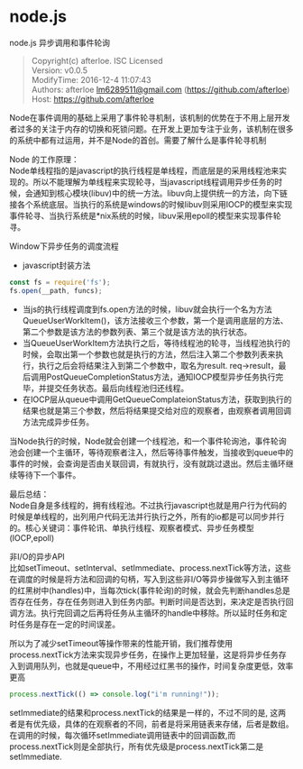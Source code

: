 # node.js
node.js 异步调用和事件轮询 

> Copyright(c) afterloe. ISC Licensed  
> Version: v0.0.5  
> ModifyTime: 2016-12-4 11:07:43  
> Authors:
    afterloe <lm6289511@gmail.com> (https://github.com/afterloe)  
> Host:
    https://github.com/afterloe  

Node在事件调用的基础上采用了事件轮寻机制，该机制的优势在于不用上层开发者过多的关注于内存的切换和死锁问题。在开发上更加专注于业务，该机制在很多的系统中都有过运用，并不是Node的首创。需要了解什么是事件轮寻机制  

Node 的工作原理：  
Node单线程指的是javascript的执行线程是单线程，而底层是的采用线程池来实现的。所以不能理解为单线程来实现轮寻，当javascript线程调用异步任务的时候，会通知到核心模块(libuv)中的统一方法。libuv向上提供统一的方法，向下链接各个系统底层。当执行的系统是windows的时候libuv则采用IOCP的模型来实现事件轮寻、当执行系统是*nix系统的时候，libuv采用epoll的模型来实现事件轮寻。  

Window下异步任务的调度流程
- javascript封装方法
```javascript
const fs = require('fs');
fs.open(__path, funcs);
```
- 当js的执行线程调度到fs.open方法的时候，libuv就会执行一个名为方法QueueUserWorkItem()，该方法接收三个参数，第一个是调用底层的方法、第二个参数是该方法的参数列表、第三个就是该方法的执行状态。
- 当QueueUserWorkItem方法执行之后，等待线程池的轮寻，当线程池执行的时候，会取出第一个参数也就是执行的方法，然后注入第二个参数列表来执行，执行之后会将结果注入到第二个参数中，取名为result. req->result，最后调用PostQueueCompletionStatus方法，通知IOCP模型异步任务执行完毕，并提交任务状态。最后向线程池归还线程。
- 在IOCP层从queue中调用GetQueueComplateionStatus方法，获取到执行的结果也就是第三个参数，然后将结果提交给对应的观察者，由观察者调用回调方法完成异步任务。

当Node执行的时候，Node就会创建一个线程池，和一个事件轮询池，事件轮询池会创建一个主循环，等待观察者注入，然后等待事件触发，当接收到queue中的事件的时候，会查询是否由关联回调，有就执行，没有就跳过退出。然后主循环继续等待下一个事件。  

最后总结：  
	Node自身是多线程的，拥有线程池。不过执行javascript也就是用户行为代码的时候是单线程的，出列用户代码无法并行执行之外，所有的io都是可以同步并行的。核心关键词：事件轮讯、单执行线程、观察者模式、异步任务模型(IOCP,epoll)  

非I/O的异步API  
比如setTimeout、setInterval、setImmediate、process.nextTick等方法，这些在调度的时候是将方法和回调的句柄，写入到这些非I/O等异步操做写入到主循环的红黑树中(handles)中，当每次tick(事件轮询)的时候，就会先判断handles总是否存在任务，存在任务则进入到任务内部。判断时间是否达到，来决定是否执行回调方法。执行完回调之后再将任务从主循环的handle中移除。所以延时任务和定时任务是存在一定的时间误差。  

所以为了减少setTimeout等操作带来的性能开销，我们推荐使用process.nextTick方法来实现异步任务，在操作上更加轻量，这是将异步任务存入到调用队列，也就是queue中，不用经过红黑书的操作，时间复杂度更低，效率更高
```javascript
process.nextTick(() => console.log("i'm running!"));
```

setImmediate的结果和process.nextTick的结果是一样的，不过不同的是, 这两者是有优先级，具体的在观察者的不同，前者是将采用链表来存储，后者是数组。在调用的时候，每次循环setImmediate调用链表中的回调函数,而process.nextTick则是全部执行，所有优先级是process.nextTick第二是setImmediate.
